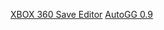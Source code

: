 <a href="https://digiex.net/attachments/xbox-save-editor-zip.7384/"/>XBOX 360 Save Editor</a>
<a href="http://download.digiex.net/Consoles/Xbox360/AppsPC/AutoGG_0.9.rar"/>AutoGG 0.9</a>
